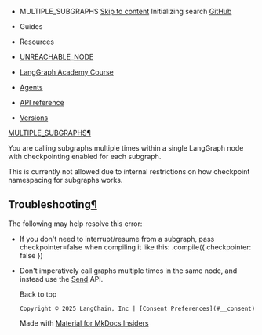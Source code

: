 - MULTIPLE_SUBGRAPHS [Skip to content](#multiple_subgraphs) Initializing search [GitHub](https://github.com/langchain-ai/langgraphjs)

- Guides

- Resources

- [UNREACHABLE_NODE](../UNREACHABLE_NODE/)

- [LangGraph Academy Course](https://academy.langchain.com/courses/intro-to-langgraph)

- [Agents](../../../agents/overview/)

- [API reference](../../../reference/)

- [Versions](../../../versions/)

[MULTIPLE_SUBGRAPHS¶](#multiple_subgraphs)

You are calling subgraphs multiple times within a single LangGraph node with checkpointing enabled for each subgraph.

This is currently not allowed due to internal restrictions on how checkpoint namespacing for subgraphs works.

## Troubleshooting[¶](#troubleshooting)

The following may help resolve this error:

- If you don't need to interrupt/resume from a subgraph, pass checkpointer=false when compiling it like this: .compile({ checkpointer: false })

- Don't imperatively call graphs multiple times in the same node, and instead use the [Send](https://langchain-ai.github.io/langgraphjs/reference/classes/langgraph.Send.html) API.

  Back to top

      Copyright © 2025 LangChain, Inc | [Consent Preferences](#__consent)



    Made with
    [Material for MkDocs Insiders](https://squidfunk.github.io/mkdocs-material/)

[](https://langchain-ai.github.io/langgraph/)
[](https://github.com/langchain-ai/langgraphjs)
[](https://twitter.com/LangChainAI)